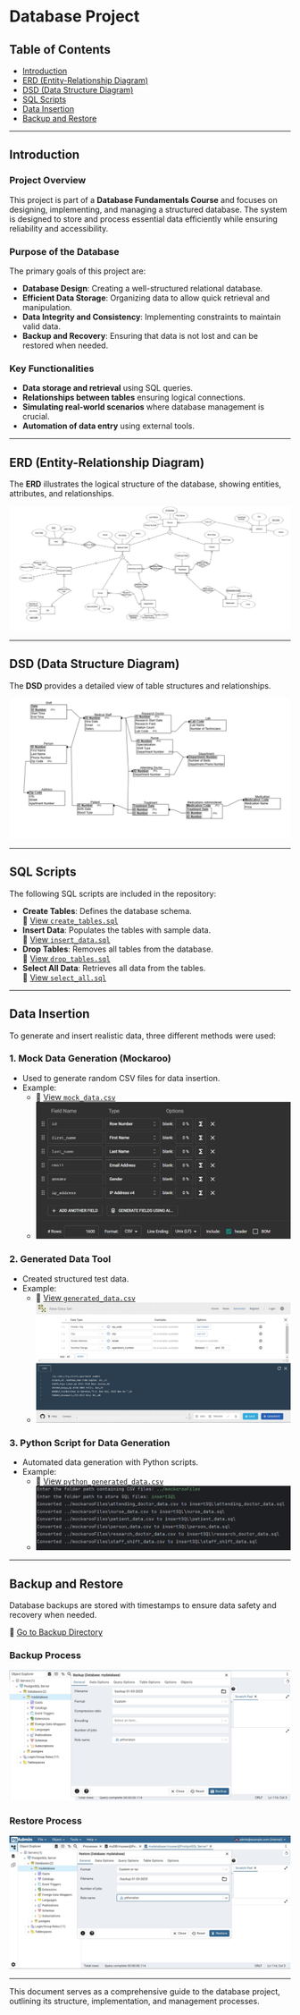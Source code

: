 # Database Project

## Table of Contents
- [Introduction](#introduction)
- [ERD (Entity-Relationship Diagram)](#erd-entity-relationship-diagram)
- [DSD (Data Structure Diagram)](#dsd-data-structure-diagram)
- [SQL Scripts](#sql-scripts)
- [Data Insertion](#data-insertion)
- [Backup and Restore](#backup-and-restore)

---

## Introduction

### Project Overview
This project is part of a **Database Fundamentals Course** and focuses on designing, implementing, and managing a structured database. The system is designed to store and process essential data efficiently while ensuring reliability and accessibility.

### Purpose of the Database
The primary goals of this project are:
- **Database Design**: Creating a well-structured relational database.
- **Efficient Data Storage**: Organizing data to allow quick retrieval and manipulation.
- **Data Integrity and Consistency**: Implementing constraints to maintain valid data.
- **Backup and Recovery**: Ensuring that data is not lost and can be restored when needed.

### Key Functionalities
- **Data storage and retrieval** using SQL queries.
- **Relationships between tables** ensuring logical connections.
- **Simulating real-world scenarios** where database management is crucial.
- **Automation of data entry** using external tools.

---

## ERD (Entity-Relationship Diagram)
The **ERD** illustrates the logical structure of the database, showing entities, attributes, and relationships.

![ERD Diagram](Phase1/images/ERD.png)

---

## DSD (Data Structure Diagram)
The **DSD** provides a detailed view of table structures and relationships.

![DSD Diagram](Phase1/images/DSD.png)

---

## SQL Scripts
The following SQL scripts are included in the repository:

- **Create Tables**: Defines the database schema.  
  📜 [View `create_tables.sql`](Phase1/Scripts/createTables.sql)
- **Insert Data**: Populates the tables with sample data.  
  📜 [View `insert_data.sql`](Phase1/Scripts/insertTables.sql)
- **Drop Tables**: Removes all tables from the database.  
  📜 [View `drop_tables.sql`](Phase1/Scripts/dropTables.sql)
- **Select All Data**: Retrieves all data from the tables.  
  📜 [View `select_all.sql`](Phase1/Scripts/selectAll.sql)

---

## Data Insertion
To generate and insert realistic data, three different methods were used:

### 1. Mock Data Generation (Mockaroo)
- Used to generate random CSV files for data insertion.
- Example:
  - 📜 [View `mock_data.csv`](Phase1/mockarooFiles)
  - ![Mockaroo Data](Phase1/images/mockaroo_data.png)

### 2. Generated Data Tool
- Created structured test data.
- Example:
  - 📜 [View `generated_data.csv`](Phase1/generateData/generated_data.csv)
  - ![Generated Data](Phase1/images/generated_data.jpg)

### 3. Python Script for Data Generation
- Automated data generation with Python scripts.
- Example:
  - 📜 [View `python_generated_data.csv`](Phase1/Programming/from_csv_to_sql.py)
  - ![Python Generated Data](Phase1/images/python_data.png)

---

## Backup and Restore
Database backups are stored with timestamps to ensure data safety and recovery when needed.

📂 [Go to Backup Directory](Phase1/Backup)

### Backup Process
![Backup Process](Phase1/images/backup.jpg)

### Restore Process
![Backup Process](Phase1/images/restore.jpg)

---

This document serves as a comprehensive guide to the database project, outlining its structure, implementation, and management processes.
